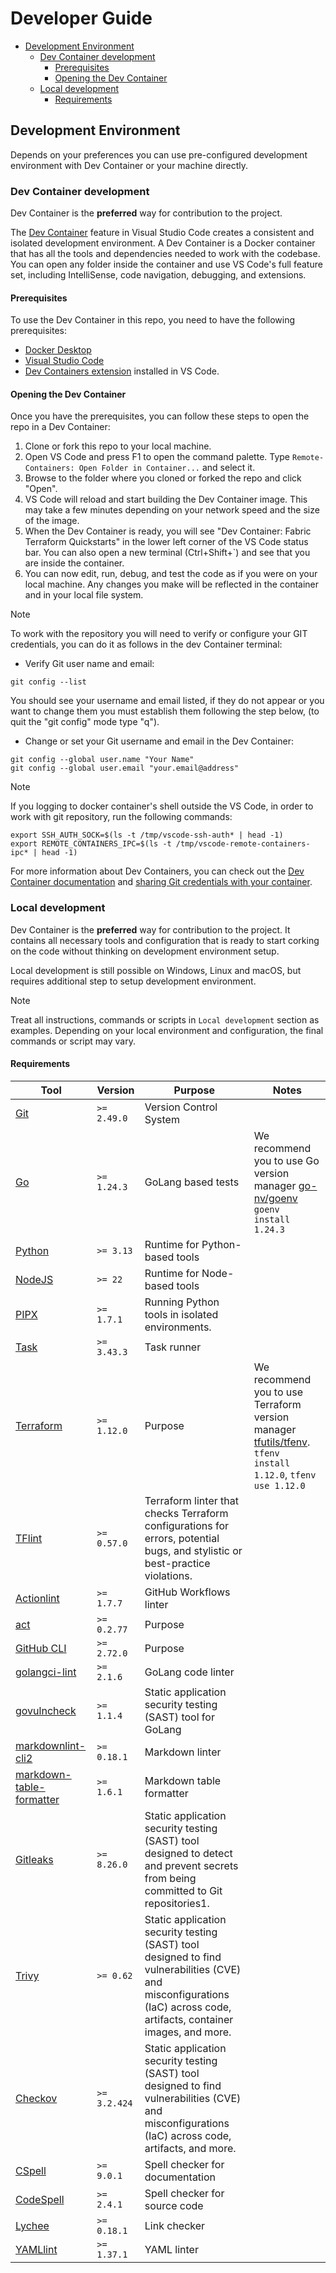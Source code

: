 # Developer Guide <!-- omit in toc -->

- [Development Environment](#development-environment)
  - [Dev Container development](#dev-container-development)
    - [Prerequisites](#prerequisites)
    - [Opening the Dev Container](#opening-the-dev-container)
  - [Local development](#local-development)
    - [Requirements](#requirements)

## Development Environment

Depends on your preferences you can use pre-configured development environment with Dev Container or your machine directly.

### Dev Container development

Dev Container is the **preferred** way for contribution to the project.

The [Dev Container](https://containers.dev/) feature in Visual Studio Code creates a consistent and isolated development environment. A Dev Container is a Docker container that has all the tools and dependencies needed to work with the codebase. You can open any folder inside the container and use VS Code's full feature set, including IntelliSense, code navigation, debugging, and extensions.

#### Prerequisites

To use the Dev Container in this repo, you need to have the following prerequisites:

- [Docker Desktop](https://www.docker.com/products/docker-desktop/)
- [Visual Studio Code](https://code.visualstudio.com/)
- [Dev Containers extension](https://marketplace.visualstudio.com/items?itemName=ms-vscode-remote.remote-containers) installed in VS Code.

#### Opening the Dev Container

Once you have the prerequisites, you can follow these steps to open the repo in a Dev Container:

1. Clone or fork this repo to your local machine.
1. Open VS Code and press F1 to open the command palette. Type `Remote-Containers: Open Folder in Container...` and select it.
1. Browse to the folder where you cloned or forked the repo and click "Open".
1. VS Code will reload and start building the Dev Container image. This may take a few minutes depending on your network speed and the size of the image.
1. When the Dev Container is ready, you will see "Dev Container: Fabric Terraform Quickstarts" in the lower left corner of the VS Code status bar. You can also open a new terminal (Ctrl+Shift+`) and see that you are inside the container.
1. You can now edit, run, debug, and test the code as if you were on your local machine. Any changes you make will be reflected in the container and in your local file system.

> [!NOTE]
> To work with the repository you will need to verify or configure your GIT credentials, you can do it as follows in the dev Container terminal:

- Verify Git user name and email:

```shell
git config --list
```

You should see your username and email listed, if they do not appear or you want to change them you must establish them following the step below, (to quit the "git config" mode type "q").

- Change or set your Git username and email in the Dev Container:

```shell
git config --global user.name "Your Name"
git config --global user.email "your.email@address"
```

> [!NOTE]
> If you logging to docker container's shell outside the VS Code, in order to work with git repository, run the following commands:

```shell
export SSH_AUTH_SOCK=$(ls -t /tmp/vscode-ssh-auth* | head -1)
export REMOTE_CONTAINERS_IPC=$(ls -t /tmp/vscode-remote-containers-ipc* | head -1)
```

For more information about Dev Containers, you can check out the [Dev Container documentation](https://code.visualstudio.com/docs/devcontainers/containers) and [sharing Git credentials with your container](https://code.visualstudio.com/remote/advancedcontainers/sharing-git-credentials).

### Local development

Dev Container is the **preferred** way for contribution to the project. It contains all necessary tools and configuration that is ready to start corking on the code without thinking on development environment setup.

Local development is still possible on Windows, Linux and macOS, but requires additional step to setup development environment.

> [!NOTE]
> Treat all instructions, commands or scripts in `Local development` section as examples. Depending on your local environment and configuration, the final commands or script may vary.

#### Requirements

| Tool                                                                             | Version      | Purpose                                                                                                                                                                | Notes                                                                                                                                                                 |
|----------------------------------------------------------------------------------|--------------|------------------------------------------------------------------------------------------------------------------------------------------------------------------------|-----------------------------------------------------------------------------------------------------------------------------------------------------------------------|
| [Git](https://git-scm.com/downloads)                                             | `>= 2.49.0`  | Version Control System                                                                                                                                                 |                                                                                                                                                                       |
| [Go](https://go.dev/doc/install)                                                 | `>= 1.24.3`  | GoLang based tests                                                                                                                                                     | We recommend you to use Go version manager [go-nv/goenv](https://github.com/go-nv/goenv/blob/master/INSTALL.md) `goenv install 1.24.3`                                |
| [Python](https://www.python.org/)                                                | `>= 3.13`    | Runtime for Python-based tools                                                                                                                                         |                                                                                                                                                                       |
| [NodeJS](https://nodejs.org/)                                                    | `>= 22`      | Runtime for Node-based tools                                                                                                                                           |                                                                                                                                                                       |
| [PIPX](https://pipx.pypa.io/)                                                    | `>= 1.7.1`   | Running Python tools in isolated environments.                                                                                                                         |                                                                                                                                                                       |
| [Task](https://taskfile.dev/installation)                                        | `>= 3.43.3`  | Task runner                                                                                                                                                            |                                                                                                                                                                       |
| [Terraform](https://developer.hashicorp.com/terraform/downloads)                 | `>= 1.12.0`  | Purpose                                                                                                                                                                | We recommend you to use Terraform version manager [tfutils/tfenv](https://github.com/tfutils/tfenv/blob/master/README.md). `tfenv install 1.12.0`, `tfenv use 1.12.0` |
| [TFlint](https://github.com/terraform-linters/tflint)                            | `>= 0.57.0`  | Terraform linter that checks Terraform configurations for errors, potential bugs, and stylistic or best-practice violations.                                           |                                                                                                                                                                       |
| [Actionlint](https://github.com/rhysd/actionlint)                                | `>= 1.7.7`   | GitHub Workflows linter                                                                                                                                                |                                                                                                                                                                       |
| [act](https://github.com/nektos/act)                                             | `>= 0.2.77`  | Purpose                                                                                                                                                                |                                                                                                                                                                       |
| [GitHub CLI](https://cli.github.com/)                                            | `>= 2.72.0`  | Purpose                                                                                                                                                                |                                                                                                                                                                       |
| [golangci-lint](https://golangci-lint.run/)                                      | `>= 2.1.6`   | GoLang code linter                                                                                                                                                     |                                                                                                                                                                       |
| [govulncheck](https://pkg.go.dev/golang.org/x/vuln/cmd/govulncheck)              | `>= 1.1.4`   | Static application security testing (SAST) tool for GoLang                                                                                                             |                                                                                                                                                                       |
| [markdownlint-cli2](https://github.com/DavidAnson/markdownlint-cli2)             | `>= 0.18.1`  | Markdown linter                                                                                                                                                        |                                                                                                                                                                       |
| [markdown-table-formatter](https://github.com/nvuillam/markdown-table-formatter) | `>= 1.6.1`   | Markdown table formatter                                                                                                                                               |                                                                                                                                                                       |
| [Gitleaks](https://gitleaks.io/)                                                 | `>= 8.26.0`  | Static application security testing (SAST) tool designed to detect and prevent secrets from being committed to Git repositories1.                                      |                                                                                                                                                                       |
| [Trivy](https://trivy.dev/)                                                      | `>= 0.62`    | Static application security testing (SAST) tool designed to find vulnerabilities (CVE) and misconfigurations (IaC) across code, artifacts, container images, and more. |                                                                                                                                                                       |
| [Checkov](https://www.checkov.io/)                                               | `>= 3.2.424` | Static application security testing (SAST) tool designed to find vulnerabilities (CVE) and misconfigurations (IaC) across code, artifacts, and more.                   |                                                                                                                                                                       |
| [CSpell](https://cspell.org/)                                                    | `>= 9.0.1`   | Spell checker for documentation                                                                                                                                        |                                                                                                                                                                       |
| [CodeSpell](https://github.com/codespell-project/codespell)                      | `>= 2.4.1`   | Spell checker for source code                                                                                                                                          |                                                                                                                                                                       |
| [Lychee](https://lychee.cli.rs/)                                                 | `>= 0.18.1`  | Link checker                                                                                                                                                           |                                                                                                                                                                       |
| [YAMLlint](https://yamllint.readthedocs.io/)                                     | `>= 1.37.1`  | YAML linter                                                                                                                                                            |                                                                                                                                                                       |
